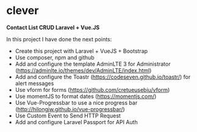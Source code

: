# clever
**Contact List CRUD Laravel + Vue.JS**


In this project I have done the next points:

- Create this project with Laravel + VueJS + Bootstrap
- Use composer, npm and github
- Add and configure the template AdminLTE 3 for Administrator (https://adminlte.io/themes/dev/AdminLTE/index.html)
- Add and configure the Toastr (https://codeseven.github.io/toastr/) for alert messages
- Use vform for forms (https://github.com/cretueusebiu/vform)
- Use momentJS to format dates (https://momentjs.com/)
- Use Vue-Progressbar to use a nice progress bar (http://hilongjw.github.io/vue-progressbar/)
- Use Custom Event to Send HTTP Request
- Add and configure Laravel Passport for API Auth
